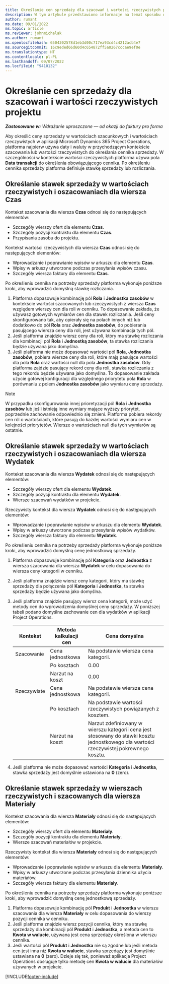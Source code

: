 ```yaml
---
title: Określanie cen sprzedaży dla szacowań i wartości rzeczywistych projektu
description: W tym artykule przedstawiono informacje na temat sposobu określania cen sprzedaży w przypadku wartości szacowanych i rzeczywistych projektu.
author: rumant
ms.date: 09/01/2022
ms.topic: article
ms.reviewer: johnmichalak
ms.author: rumant
ms.openlocfilehash: 6504302578d1eb3d00c717ea93cd4c4212acb4e7
ms.sourcegitcommit: 16c9eded66d60d4c654872ff5a0267cccae9ef0e
ms.translationtype: HT
ms.contentlocale: pl-PL
ms.lasthandoff: 09/07/2022
ms.locfileid: "9410132"
---
```

# <a name="determine-sales-prices-for-project-estimates-and-actuals"></a>Określanie cen sprzedaży dla szacowań i wartości rzeczywistych projektu

_**Zastosowane w:** Wdrażanie uproszczone — od okazji do faktury pro forma_

Aby określić ceny sprzedaży w wartościach szacunkowych i wartościach rzeczywistych w aplikacji Microsoft Dynamics 365 Project Operations, platforma najpierw używa daty i waluty w przychodzącym kontekście szacowania lub wartości rzeczywistych do określania cennika sprzedaży. W szczególności w kontekście wartości rzeczywistych platforma używa pola **Data transakcji** do określenia obowiązującego cennika. Po określeniu cennika sprzedaży platforma definiuje stawkę sprzedaży lub rozliczania.

## <a name="determining-sales-rates-on-actual-and-estimate-lines-for-time"></a>Określanie stawek sprzedaży w wartościach rzeczywistych i oszacowaniach dla wiersza Czas

Kontekst szacowania dla wiersza **Czas** odnosi się do następujących elementów:

- Szczegóły wierszy ofert dla elementu **Czas**.
- Szczegóły pozycji kontraktu dla elementu **Czas**.
- Przypisania zasobu do projektu.

Kontekst wartości rzeczywistych dla wiersza **Czas** odnosi się do następujących elementów:

- Wprowadzanie i poprawianie wpisów w arkuszu dla elementu **Czas**.
- Wpisy w arkuszy utworzone podczas przesyłania wpisów czasu.
- Szczegóły wiersza faktury dla elementu **Czas**. 

Po określeniu cennika na potrzeby sprzedaży platforma wykonuje poniższe kroki, aby wprowadzić domyślną stawkę rozliczania.

1. Platforma dopasowuje kombinację pól **Rola** i **Jednostka zasobów** w kontekście wartości szacowanych lub rzeczywistych z wiersza **Czas** względem wierszy cen dla roli w cenniku. To dopasowanie zakłada, że używasz gotowych wymiarów cen dla stawek rozliczania. Jeśli ceny skonfigurowano tak, aby opierały się na polach innych niż lub dodatkowo do pól **Rola** oraz **Jednostka zasobów**, do pobierania pasującego wiersza ceny dla roli, jest używana kombinacja tych pól.
1. Jeśli platforma znajdzie wiersz ceny dla roli, który ma stawkę rozliczania dla kombinacji pól **Rola** i **Jednostką zasobów**, ta stawka rozliczania będzie używana jako domyślna.
1. Jeśli platforma nie może dopasować wartości pól **Rola**, **Jednostka zasobów**, pobiera wiersze ceny dla roli, które mają pasujące wartości dla pola **Rola** oraz wartości null dla pola **Jednostka zasobów**. Gdy platforma zajdzie pasujący rekord ceny dla roli, stawka rozliczania z tego rekordu będzie używana jako domyślna. To dopasowanie zakłada użycie gotowej konfiguracji dla względnego priorytetu pola **Rola** w porównaniu z polem **Jednostka zasobów** jako wymiaru ceny sprzedaży.

> [!NOTE]
> W przypadku skonfigurowania innej prioretyzacji pól **Rola** i **Jednostka zasobów** lub jeśli istnieją inne wymiary mające wyższy priorytet, poprzednie zachowanie odpowiednio się zmieni. Platforma pobiera rekordy cen ról o wartościach, które pasują do każdej wartości wymiaru cen w kolejności priorytetów. Wiersze o wartościach null dla tych wymiarów są ostatnie.

## <a name="determining-sales-rates-on-actual-and-estimate-lines-for-expense"></a>Określanie stawek sprzedaży w wartościach rzeczywistych i oszacowaniach dla wiersza Wydatek

Kontekst szacowania dla wiersza **Wydatek** odnosi się do następujących elementów:

- Szczegóły wierszy ofert dla elementu **Wydatek**.
- Szczegóły pozycji kontraktu dla elementu **Wydatek**.
- Wiersze szacowań wydatków w projekcie.

Rzeczywisty kontekst dla wiersza **Wydatek** odnosi się do następujących elementów:

- Wprowadzanie i poprawianie wpisów w arkuszu dla elementu **Wydatek**.
- Wpisy w arkuszy utworzone podczas przesyłania wpisów wydatków.
- Szczegóły wiersza faktury dla elementu **Wydatek**. 

Po określeniu cennika na potrzeby sprzedaży platforma wykonuje poniższe kroki, aby wprowadzić domyślną cenę jednostkową sprzedaży.

1. Platforma dopasowuje kombinację pól **Kategoria** oraz **Jednostka** z wiersza szacowania dla wiersza **Wydatek** w celu dopasowania do wiersza ceny kategorii w cenniku.
1. Jeśli platforma znajdzie wiersz ceny kategorii, który ma stawkę sprzedaży dla połączenia pól **Kategoria** i **Jednostka**, ta stawka sprzedaży będzie używana jako domyślna.
1. Jeśli platforma znajdzie pasujący wiersz cena kategorii, może użyć metody cen do wprowadzenia domyślnej ceny sprzedaży. W poniższej tabeli podano domyślne zachowanie cen dla wydatków w aplikacji Project Operations.

    | Kontekst | Metoda kalkulacji cen | Cena domyślna |
    | --- | --- | --- |
    | Szacowanie | Cena jednostkowa | Na podstawie wiersza cena kategorii. |
    |        | Po kosztach | 0.00 |
    |        | Narzut na koszt | 0.00 |
    | Rzeczywiste | Cena jednostkowa | Na podstawie wiersza cena kategorii. |
    |        | Po kosztach | Na podstawie wartości rzeczywistych powiązanych z kosztem. |
    |        | Narzut na koszt | Narzut zdefiniowany w wierszu kategorii cena jest stosowany do stawki kosztu jednostkowego dla wartości rzeczywistej pokrewnego kosztu. |

1. Jeśli platforma nie może dopasować wartości **Kategoria** i **Jednostka**, stawka sprzedaży jest domyślnie ustawiona na **0** (zero).

## <a name="determining-sales-rates-on-actual-and-estimate-lines-for-material"></a>Określanie stawek sprzedaży w wierszach rzeczywistych i szacowanych dla wiersza Materiały

Kontekst szacowania dla wiersza **Materiały** odnosi się do następujących elementów:

- Szczegóły wierszy ofert dla elementu **Materiały**.
- Szczegóły pozycji kontraktu dla elementu **Materiały**.
- Wiersze szacowań materiałów w projekcie.

Rzeczywisty kontekst dla wiersza **Materiały** odnosi się do następujących elementów:

- Wprowadzanie i poprawianie wpisów w arkuszu dla elementu **Materiały**.
- Wpisy w arkuszy utworzone podczas przesyłania dziennika użycia materiałów.
- Szczegóły wiersza faktury dla elementu **Materiały**. 

Po określeniu cennika na potrzeby sprzedaży platforma wykonuje poniższe kroki, aby wprowadzić domyślną cenę jednostkową sprzedaży.

1. Platforma dopasowuje kombinację pól **Produkt** i **Jednostka** w wierszu szacowania dla wiersza **Materiały** w celu dopasowania do wierszy pozycji cennika w cenniku.
1. Jeśli platforma znajdzie wiersz pozycji cennika, który ma stawkę sprzedaży dla kombinacji pól **Produkt** i **Jednostka**, a metoda cen to **Kwota w walucie**, używana jest cena sprzedaży określona w wierszu cennika. 
1. Jeśli wartości pól **Produkt** i **Jednostka** nie są zgodne lub jeśli metoda cen jest inna niż **Kwota w walucie**, stawka sprzedązy jest domyślnie ustawiana na **0** (zero). Dzieje się tak, ponieważ aplikacja Project Operations obsługuje tylko metodę cen **Kwota w walucie** dla materiałów używanych w projekcie.

[!INCLUDE[footer-include](../../includes/footer-banner.md)]

